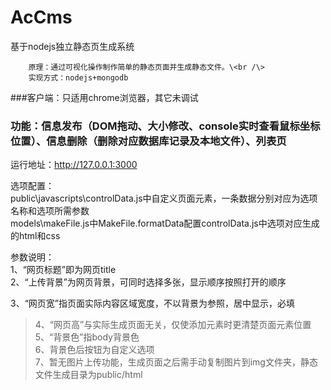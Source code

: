 AcCms
=====

基于nodejs独立静态页生成系统

		原理：通过可视化操作制作简单的静态页面并生成静态文件。\<br /\>  
		实现方式：nodejs+mongodb  
###客户端：只适用chrome浏览器，其它未调试  
### 功能：信息发布（DOM拖动、大小修改、console实时查看鼠标坐标位置）、信息删除（删除对应数据库记录及本地文件）、列表页  
运行地址：http://127.0.0.1:3000  

选项配置：   
public\javascripts\controlData.js中自定义页面元素，一条数据分别对应为选项名称和选项所需参数   
models\makeFile.js中MakeFile.formatData配置controlData.js中选项对应生成的html和css   

  参数说明：    
  1、“网页标题”即为网页title     
  2、“上传背景”为网页背景，可同时选择多张，显示顺序按照打开的顺序   
> 
3、“网页宽”指页面实际内容区域宽度，不以背景为参照，居中显示，必填   
> 4、“网页高”与实际生成页面无关，仅使添加元素时更清楚页面元素位置   
5、“背景色”指body背景色   
6、背景色后按钮为自定义选项   
7、暂无图片上传功能，生成页面之后需手动复制图片到img文件夹，静态文件生成目录为public/html   


